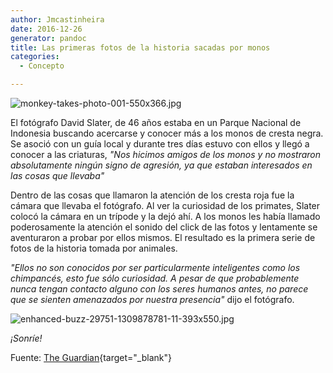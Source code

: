 ```yaml
---
author: Jmcastinheira
date: 2016-12-26
generator: pandoc
title: Las primeras fotos de la historia sacadas por monos
categories:
  - Concepto

---
```




![monkey-takes-photo-001-550x366.jpg](http://static.betazeta.com/www.veoverde.com/docs/assets/images/2011/07/monkey-takes-photo-001-550x366.jpg?v=1309953818887)

El fotógrafo David Slater, de 46 años estaba en un Parque Nacional de
Indonesia buscando acercarse y conocer más a los monos de cresta negra.
Se asoció con un guía local y durante tres días estuvo con ellos y llegó
a conocer a las criaturas, *"Nos hicimos amigos de los monos y no
mostraron absolutamente ningún signo de agresión, ya que estaban
interesados en las cosas que llevaba"*

Dentro de las cosas que llamaron la atención de los cresta roja fue la
cámara que llevaba el fotógrafo. Al ver la curiosidad de los primates,
Slater colocó la cámara en un trípode y la dejó ahí. A los monos les
había llamado poderosamente la atención el sonido del click de las fotos
y lentamente se aventuraron a probar por ellos mismos. El resultado es
la primera serie de fotos de la historia tomada por animales.

*"Ellos no son conocidos por ser particularmente inteligentes como los
chimpancés, esto fue sólo curiosidad. A pesar de que probablemente nunca
tengan contacto alguno con los seres humanos antes, no parece que se
sienten amenazados por nuestra presencia"* dijo el fotógrafo.

![enhanced-buzz-29751-1309878781-11-393x550.jpg](http://static.betazeta.com/www.veoverde.com/docs/assets/images/2011/07/enhanced-buzz-29751-1309878781-11-393x550.jpg?v=1309953843232)

*¡Sonríe!*

Fuente: [The
Guardian](http://www.guardian.co.uk/world/2011/jul/04/shutter-happy-monkey-photographer#){target="_blank"}
